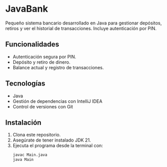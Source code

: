 # JavaBank

Pequeño sistema bancario desarrollado en Java para gestionar depósitos, retiros y ver el historial de transacciones. Incluye autenticación por PIN.

## Funcionalidades
- Autenticación segura por PIN.
- Depósito y retiro de dinero.
- Balance actual y registro de transacciones.

## Tecnologías
- Java
- Gestión de dependencias con IntelliJ IDEA
- Control de versiones con Git

## Instalación
1. Clona este repositorio.
2. Asegúrate de tener instalado JDK 21.
3. Ejecuta el programa desde la terminal con:
   ```bash
   javac Main.java
   java Main
